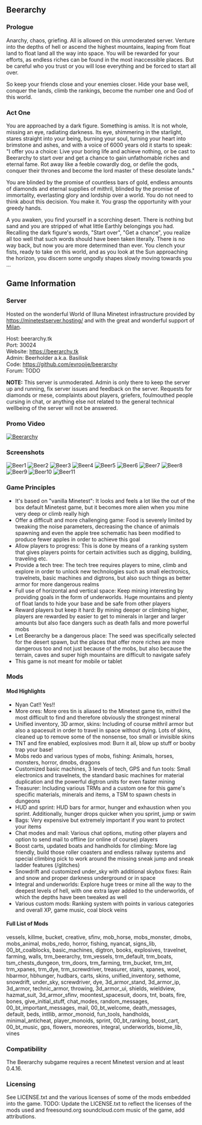 ## Beerarchy
### Prologue
Anarchy, chaos, griefing. All is allowed on this unmoderated server. Venture into the depths of hell or ascend the highest mountains, leaping from float land to float land all the way into space. You will be rewarded for your efforts, as endless riches can be found in the most inaccessible places. But be careful who you trust or you will lose everything and be forced to start all over.

So keep your friends close and your enemies closer. Hide your base well, conquer the lands, climb the rankings, become the number one and God of this world.

### Act One
You are approached by a dark figure. Something is amiss. It is not whole, missing an eye, radiating darkness. Its eye, shimmering in the starlight, stares straight into your being, burning your soul, turning your heart into brimstone and ashes, and with a voice of 6000 years old it starts to speak: "I offer you a choice: Live your boring life and achieve nothing, or be cast to Beerarchy to start over and get a chance to gain unfathomable riches and eternal fame. Rot away like a feeble cowardly dog, or defile the gods, conquer their thrones and become the lord master of these desolate lands."

You are blinded by the promise of countless bars of gold, endless amounts of diamonds and eternal supplies of mithril, blinded by the promise of immortality, everlasting glory and lordship over a world. You do not need to think about this decision. You make it. You grasp the opportunity with your greedy hands.

A you awaken, you find yourself in a scorching desert. There is nothing but sand and you are stripped of what little Earthly belongings you had. Recalling the dark figure's words, "Start over", "Get a chance", you realize all too well that such words should have been taken literally. There is no way back, but now you are more determined than ever. You clench your fists, ready to take on this world, and as you look at the Sun approaching the horizon, you discern some ungodly shapes slowly moving towards you ...

## Game Information
### Server
Hosted on the wonderful World of Illuna Minetest infrastructure provided by https://minetestserver.hosting/ and with the great and wonderful support of [Milan](https://tchncs.de).

Host:  beerarchy.tk<br/>
Port:  30024<br/>
Website:  https://beerarchy.tk<br/>
Admin: Beerholder a.k.a. Basilisk<br/>
Code:  https://github.com/evrooije/beerarchy<br/>
Forum: TODO<br/>

**NOTE:** This server is unmoderated. Admin is only there to keep the server up and running, fix server issues and feedback on the server. Requests for diamonds or mese, complaints about players, griefers, foulmouthed people cursing in chat, or anything else not related to the general technical wellbeing of the server will not be answered.

### Promo Video
[![Beerarchy](http://img.youtube.com/vi/uYF0xxI1fvY/0.jpg)](http://www.youtube.com/watch?v=uYF0xxI1fvY)

### Screenshots
![Beer1](https://beerarchy.tk/img/beer1.png)
![Beer2](https://beerarchy.tk/img/beer2.png)
![Beer3](https://beerarchy.tk/img/beer3.png)
![Beer4](https://beerarchy.tk/img/beer4.png)
![Beer5](https://beerarchy.tk/img/beer5.png)
![Beer6](https://beerarchy.tk/img/beer6.png)
![Beer7](https://beerarchy.tk/img/beer7.png)
![Beer8](https://beerarchy.tk/img/beer8.png)
![Beer9](https://beerarchy.tk/img/beer9.png)
![Beer10](https://beerarchy.tk/img/beer10.png)
![Beer11](https://beerarchy.tk/img/beer11.png)

### Game Principles
* It's based on "vanilla Minetest": It looks and feels a lot like the out of the box default Minetest game, but it becomes more alien when you mine very deep or climb really high
* Offer a difficult and more challenging game: Food is severely limited by tweaking the noise parameters, decreasing the chance of animals spawning and even the apple tree schematic has been modified to produce fewer apples in order to achieve this goal
* Allow players to progress: This is done by means of a ranking system that gives players points for certain activities such as digging, building, traveling etc.
* Provide a tech tree: The tech tree requires players to mine, climb and explore in order to unlock new technologies such as small electronics, travelnets, basic machines and digtrons, but also such things as better armor for more dangerous realms
* Full use of horizontal and vertical space: Keep mining interesting by providing goals in the form of underworlds. Huge mountains and plenty of float lands to hide your base and be safe from other players
* Reward players but keep it hard: By mining deeper or climbing higher, players are rewarded by easier to get to minerals in larger and larger amounts but also face dangers such as death falls and more powerful mobs
* Let Beerarchy be a dangerous place: The seed was specifically selected for the desert spawn, but the places that offer more riches are more dangerous too and not just because of the mobs, but also because the terrain, caves and super high mountains are difficult to navigate safely
* This game is not meant for mobile or tablet

### Mods
#### Mod Highlights
* Nyan Cat!! Yes!!
* More ores: More ores tin is aliased to the Minetest game tin, mithril the most difficult to find and therefore obviously the strongest mineral
* Unified inventory, 3D armor, skins: Including of course mithril armor but also a spacesuit in order to travel in space without dying. Lots of skins, cleaned up to remove some of the nonsense, too small or invisible skins
* TNT and fire enabled, explosives mod: Burn it all, blow up stuff or booby trap your base!
* Mobs redo and various types of mobs, fishing: Animals, horses, monsters, horror, dmobs, dragons
* Customized basic machines, 3 levels of tech, GPS and fun tools: Small electronics and travelnets, the standard basic machines for material duplication and the powerful digtron units for even faster mining
* Treasurer: Including various TRMs and a custom one for this game's specific materials, minerals and items, a TSM to spawn chests in dungeons
* HUD and sprint: HUD bars for armor, hunger and exhaustion when you sprint. Additionally, hunger drops quicker when you sprint, jump or swim
* Bags: Very expensive but extremely important if you want to protect your items
* Chat modes and mail: Various chat options, muting other players and option to send mail to offline (or online of course) players
* Boost carts, updated boats and handholds for climbing: More lag friendly, build those roller coasters and endless railway systems and special climbing pick to work around the missing sneak jump and sneak ladder features (/glitches)
* Snowdrift and customized under_sky with additional skybox fixes: Rain and snow and proper darkness underground or in space
* Integral and underworlds: Explore huge trees or mine all the way to the deepest levels of hell, with one extra layer added to the underworlds, of which the depths have been tweaked as well
* Various custom mods: Ranking system with points in various categories and overall XP, game music, coal block veins

#### Full List of Mods
vessels, killme, bucket, creative, sfinv, mob_horse, mobs_monster, dmobs, mobs_animal, mobs_redo, horror, fishing, nyancat, signs_lib, 00_bt_coalblocks, basic_machines, digtron, books, explosives, travelnet, farming, walls, trm_beerarchy, trm_vessels, trm_default, trm_boats, tsm_chests_dungeon, trm_doors, trm_farming, trm_bucket, trm_tnt, trm_xpanes, trm_dye, trm_screwdriver, treasurer, stairs, xpanes, wool, hbarmor, hbhunger, hudbars, carts, skins, unified_inventory, sethome, snowdrift, under_sky, screwdriver, dye, 3d_armor_stand, 3d_armor_ip, 3d_armor, technic_armor, throwing, 3d_armor_ui, shields, wieldview, hazmat_suit, 3d_armor_sfinv, moontest_spacesuit, doors, tnt, boats, fire, bones, give_initial_stuff, chat_modes, random_messages, 00_bt_important_messages, mail, 00_bt_welcome, death_messages, default, beds, intllib, armor_monoid, fun_tools, handholds, minimal_anticheat, player_monoids, sprint, 00_bt_ranking, boost_cart, 00_bt_music, gps, flowers, moreores, integral, underworlds, biome_lib, vines

### Compatibility
The Beerarchy subgame requires a recent Minetest version and at least 0.4.16.

### Licensing
See LICENSE.txt and the various licenses of some of the mods embedded into the game. TODO: Update the LICENSE.txt to reflect the licenses of the mods used and freesound.org soundcloud.com music of the game, add attributions.
